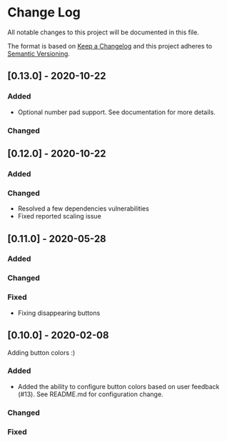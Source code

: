 # Change Log
All notable changes to this project will be documented in this file.
 
The format is based on [Keep a Changelog](http://keepachangelog.com/)
and this project adheres to [Semantic Versioning](http://semver.org/).

## [0.13.0] - 2020-10-22
 
### Added
- Optional number pad support. See documentation for more details. 

### Changed

## [0.12.0] - 2020-10-22
 
### Added
 
### Changed
- Resolved a few dependencies vulnerabilities
- Fixed reported scaling issue

## [0.11.0] - 2020-05-28
 
### Added
 
### Changed
 
### Fixed
- Fixing disappearing buttons
 
## [0.10.0] - 2020-02-08
 
Adding button colors :)
 
### Added
- Added the ability to configure button colors based on user feedback (#13). See README.md for configuration change.
 
### Changed
 
### Fixed
 